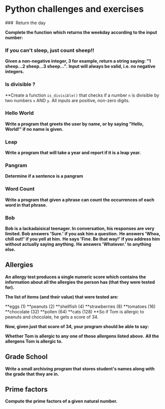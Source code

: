 # Python challenges and exercises

###  Return the day

**Complete the function which returns the weekday according to the input number:**

<!-- def what_day():
    day = int(input('enter number 1-7\n'))
    days = { 
			 1 : "Sunday",
			 2 : "Monday",
			 3 : "Tuesday",
			 4 : "Wednesday",
			 5 : "Thursday",
			 6 : "Friday",
			 7 : "Saturday" 
			 }
    print(days[day]) -->

### If you can't sleep, just count sheep!!

**Given a non-negative integer, 3 for example, return a string saying: "1 sheep...2 sheep...3 sheep...".** 
**Input will always be valid, i.e. no negative integers.**	
	
<!-- def count_sheep(number):
    for i in range(1, number + 1):
        output = ""
        output += str(i) + " sheep..."
        print(output, end="")

while True:
    number = int(input("\n Enter number >0 \n "))
    if number < 0:
        print('Enter correct number')
    else:
        count_sheep(number)	 -->
	
###  Is divisible ?

**Create a function `is_divisible()` that checks if a number `n` is divisible by two numbers `x` AND `y`. All inputs are positive, non-zero digits.


<!-- def is_divisible():
    while True:
        n = int(input('Enter number(0<)'))
        if n > 0:
            x = int(input('Enter number to check if the first number is divisible by this number(0<)'))
            if x > 0:
                y = int(input('Enter second number to check if the first number is divisible by this number(0<)'))
                if y > 0:
                    if (n % x == 0 and n % y ==0):
                        print("True because " + str(n) + " is divisible by " + str(x) + " and " + str(y))
                    elif (n % x != 0 and n % y !=0):
                        print("False because " + str(n) + " is neither divisible by " + str(x) + " and " + str(y))    
                    elif n % x != 0:
                        print("False because " + str(n) + " is not divisible by " + str(x))
                    elif n % y != 0:
                        print("False because " + str(n) + " is not divisible by " + str(y))
                   
is_divisible() -->

### Hello World

**Write a program that greets the user by name, or by saying "Hello,**
**World!" if no name is given.**

<!-- while True:
    x=input("Hello! What's your name?\n")
    if x:
        print("Hello, " + x + "!\n")      
    else:
        print("Hello, world!") -->

### Leap 

**Write a program that will take a year and report if it is a leap year.**
<!-- 
def leap_year(year):
    if year % 4 == 0 and (year % 100 != 0 or year % 400 == 0):
        print(str(year) + " is a leap year!")

while True:    
    year=int(input("Enter a year: \n"))
    leap_year(year) -->

### Pangram 
 **Determine if a sentence is a pangram**
 
 
<!-- import string 

def is_pangram(text):
    alphabet = set(string.ascii_lowercase)
    letters = set(text.lower())

    return alphabet.issubset(letters)
	
while True:
    text=input("Enter some text: \n")
    if is_pangram(text):
        print("It is pangram.\n")
    else:
        print("It is not pangram. \n") -->



 
### Word Count 

**Write a program that given a phrase can count the occurrences of each**
**word in that phrase.** 

<!-- from collections import Counter

def count_words(phrase):
    
    words = phrase.lower().split()
    word_counts = Counter(words)

    return word_counts
	
while True:
    phrase = input("Enter a phrase: \n")
    word_counts = count_words(phrase)

    for word, count in word_counts.items():
        print(f"{word}: {count}") -->


###  Bob 

**Bob is a lackadaisical teenager. In conversation, his responses are very**
**limited. Bob answers 'Sure.' if you ask him a question.**
**He answers 'Whoa, chill out!' if you yell at him.**
**He says 'Fine. Be that way!' if you address him without actually saying anything.**
**He answers 'Whatever.' to anything else.**

<!-- while True:
    bob = input("Hello, I'm Bob, what's up?")
    if "?" in bob:
        print("Sure.")
    elif "!" in bob:
        print("Whoa, chill out!")
    elif not bob:
        print("Fine. Be that way!")
    else:
        print("Whatever.") -->
		
## Allergies

**An allergy test produces a single numeric score which contains the information about all the allergies the person has (that they were tested for).**

**The list of items (and their value) that were tested are:**

**eggs (1)
**peanuts (2)
**shellfish (4)
**strawberries (8)
**tomatoes (16)
**chocolate (32)
**pollen (64)
**cats (128)
**So if Tom is allergic to peanuts and chocolate, he gets a score of 34.

**Now, given just that score of 34, your program should be able to say:**

**Whether Tom is allergic to any one of those allergens listed above.**
**All the allergens Tom is allergic to.**


<!-- allergylist = ["cats", "pollen", "chocolate", "tomatoes", "strawberries", "shellfish", "peanuts", "eggs"]
score=int(input("Enter the allergy number: \n"))
score = list((bin(score)[2:]).zfill(len(allergylist)))
for j, i in enumerate(score):
    if i == "1":
        print ("You are allergic to : " + allergylist[j]) -->

## Grade School

**Write a small archiving program that stores student's names along with the grade that they are in.**

<!-- all_data = {}

def add_students(all_data):		#making directory with all data
    data = x.split() #spliting all phrase to list words
    name = data[1] # taking second word which is name
    grade = data[4] # taking fifth word which is number of grade
    all_data[name] = grade # adding to dictionary all_data name with number of grade           
    
def get_list_of_all(): # function for get a list of all students enrolled in a grade
    data = x.split()
    grade_nr = data[5]
    for key, value in all_data.items():
        if grade_nr == value:
            print ("We got: " + f"{key}")    

def get_sorted_list():

    output = ''
    grades = set(all_data.values())

    for grade in sorted(grades):
        students = [student for student, g in all_data.items() if g == grade]
        grade = int(grade)
        output += 'grade %d: %s, ' % (grade, ', '.join(students))
    output = output.rstrip(', ')
    print(output) 

   
x = input("how can I help you? (\"exit\" to quit)\n")
while not "exit" in x:
    if "Add" in x:
        add_students(all_data)
        print("Ok")
    elif "Which" in x:
        get_list_of_all()
    elif "Who" in x:
        get_sorted_list()
        break
    x = input("how can I help you? ('exit' to quit)\n") -->

## Prime factors

**Compute the prime factors of a given natural number.**

<!-- def print_factors(factors):
    string = ""
    for y in factors:
        string += (f"{y} * ")
    string = string[:-3]	#deleting ' * ' from the last factor
    print (string)

def prime_factor(x):
    factors = []
    div = 3
    while x > 1:
        if x%2 == 0:
            factors.append(2)
            x/=2
        elif x%div == 0:
            factors.append(div)
            x/=div
            div+=2
        else:
            div+=2
    print_factors(factors)


x = 1
x = int(input("Enter a number: "))
while x <= 1:
    x = int(input("Enter a number: "))
prime_factor(x) -->

